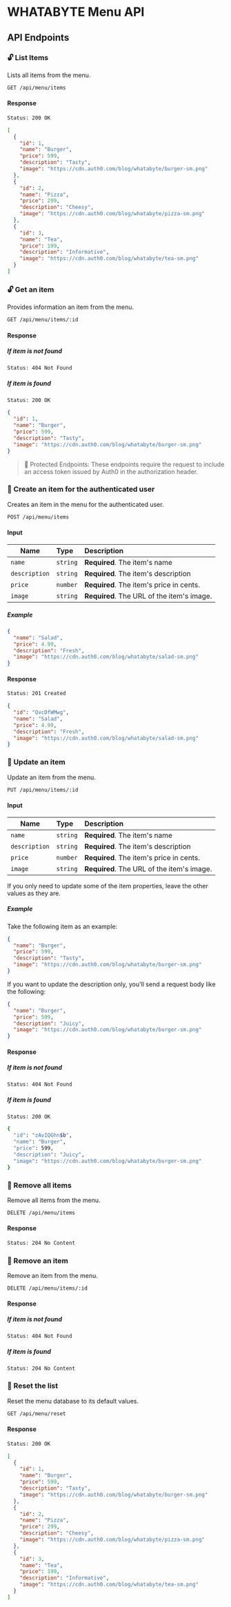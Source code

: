 # WHATABYTE Menu API

## API Endpoints

### 🔓 List Items

Lists all items from the menu.

```bash
GET /api/menu/items
```

#### Response

```bash
Status: 200 OK
```

```json
[
  {
    "id": 1,
    "name": "Burger",
    "price": 599,
    "description": "Tasty",
    "image": "https://cdn.auth0.com/blog/whatabyte/burger-sm.png"
  },
  {
    "id": 2,
    "name": "Pizza",
    "price": 299,
    "description": "Cheesy",
    "image": "https://cdn.auth0.com/blog/whatabyte/pizza-sm.png"
  },
  {
    "id": 3,
    "name": "Tea",
    "price": 199,
    "description": "Informative",
    "image": "https://cdn.auth0.com/blog/whatabyte/tea-sm.png"
  }
]
```

### 🔓 Get an item

Provides information an item from the menu.

```bash
GET /api/menu/items/:id
```

#### Response

##### If item is not found

```bash
Status: 404 Not Found
```

##### If item is found

```bash
Status: 200 OK
```

```json
{
  "id": 1,
  "name": "Burger",
  "price": 599,
  "description": "Tasty",
  "image": "https://cdn.auth0.com/blog/whatabyte/burger-sm.png"
}
```

> 🔐 Protected Endpoints: These endpoints require the request to include an access token issued by Auth0 in the authorization header.

### 🔐 Create an item for the authenticated user

Creates an item in the menu for the authenticated user.

```bash
POST /api/menu/items
```

#### Input

| Name          | Type     | Description                                |
| ------------- | :------- | :----------------------------------------- |
| `name`        | `string` | **Required**. The item's name              |
| `description` | `string` | **Required**. The item's description       |
| `price`       | `number` | **Required**. The item's price in cents.   |
| `image`       | `string` | **Required**. The URL of the item's image. |

##### Example

```json
{
  "name": "Salad",
  "price": 4.99,
  "description": "Fresh",
  "image": "https://cdn.auth0.com/blog/whatabyte/salad-sm.png"
}
```

#### Response

```bash
Status: 201 Created
```

```json
{
  "id": "QvcDfWMwg",
  "name": "Salad",
  "price": 4.99,
  "description": "Fresh",
  "image": "https://cdn.auth0.com/blog/whatabyte/salad-sm.png"
}
```

### 🔐 Update an item

Update an item from the menu.

```bash
PUT /api/menu/items/:id
```

#### Input

| Name          | Type     | Description                                |
| ------------- | :------- | :----------------------------------------- |
| `name`        | `string` | **Required**. The item's name              |
| `description` | `string` | **Required**. The item's description       |
| `price`       | `number` | **Required**. The item's price in cents.   |
| `image`       | `string` | **Required**. The URL of the item's image. |

If you only need to update some of the item properties, leave the other values as they are.

##### Example

Take the following item as an example:

```json
{
  "name": "Burger",
  "price": 599,
  "description": "Tasty",
  "image": "https://cdn.auth0.com/blog/whatabyte/burger-sm.png"
}
```

If you want to update the description only, you'll send a request body like the following:

```json
{
  "name": "Burger",
  "price": 599,
  "description": "Juicy",
  "image": "https://cdn.auth0.com/blog/whatabyte/burger-sm.png"
}
```

#### Response

##### If item is not found

```bash
Status: 404 Not Found
```

##### If item is found

```bash
Status: 200 OK
```

```bash
{
  "id": "zAvIQGhn$b",
  "name": "Burger",
  "price": 599,
  "description": "Juicy",
  "image": "https://cdn.auth0.com/blog/whatabyte/burger-sm.png"
}
```

### 🔐 Remove all items

Remove all items from the menu.

```bash
DELETE /api/menu/items
```

#### Response

```bash
Status: 204 No Content
```

### 🔐 Remove an item

Remove an item from the menu.

```
DELETE /api/menu/items/:id
```

#### Response

##### If item is not found

```bash
Status: 404 Not Found
```

##### If item is found

```bash
Status: 204 No Content
```

### 🔐 Reset the list

Reset the menu database to its default values.

```bash
GET /api/menu/reset
```

#### Response

```bash
Status: 200 OK
```

```json
[
  {
    "id": 1,
    "name": "Burger",
    "price": 599,
    "description": "Tasty",
    "image": "https://cdn.auth0.com/blog/whatabyte/burger-sm.png"
  },
  {
    "id": 2,
    "name": "Pizza",
    "price": 299,
    "description": "Cheesy",
    "image": "https://cdn.auth0.com/blog/whatabyte/pizza-sm.png"
  },
  {
    "id": 3,
    "name": "Tea",
    "price": 199,
    "description": "Informative",
    "image": "https://cdn.auth0.com/blog/whatabyte/tea-sm.png"
  }
]
```
